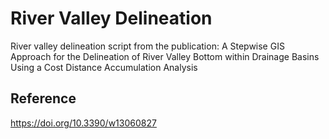 # River Valley Delineation
River valley delineation script from the publication:
A Stepwise GIS Approach for the Delineation of River Valley Bottom within Drainage Basins Using a Cost Distance Accumulation Analysis

## Reference
https://doi.org/10.3390/w13060827